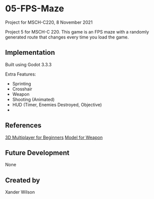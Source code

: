 # 05-FPS-Maze
Project for MSCH-C220, 8 November 2021

Project 5 for MSCH-C 220. This game is an FPS maze with a randomly generated route that changes every time you load the game.

## Implementation
Built using Godot 3.3.3

Extra Features:
- Sprinting
- Crosshair
- Weapon
- Shooting (Animated)
- HUD (Timer, Enemies Destroyed, Objective)
- 

## References
[3D Multiplayer for Beginners](https://www.youtube.com/watch?v=K0luHLZxjBA)
[Model for Weapon](https://free3d.com/3d-model/ump-45-389997.html)



## Future Development
None

## Created by 
Xander Wilson
